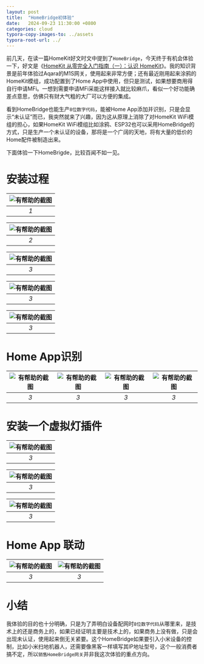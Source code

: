 ```yaml
---
layout: post
title:  "HomeBridge初体验"
date:   2024-09-23 11:30:00 +0800
categories: cloud
typora-copy-images-to: ../assets
typora-root-url: ../
---
```


前几天，在读一篇HomeKit好文时文中提到了`HomeBridge`，今天终于有机会体验一下，好文是《[HomeKit 从零完全入门指南（一）：认识 HomeKit][1]》。我的知识背景是前年体验过Aqara的M1S网关，使用起来非常方便；还有最近刚用起来涂鸦的HomeKit模组，成功配置到了Home App中使用，但只是测试，如果想要商用得自行申请MFi。一想到需要申请MFi采能这样接入就比较麻爪，看似一个好功能确差点意思，仿佛只有财大气粗的大厂可以方便的集成。

看到HomeBridge也能生产`8位数字代码`，能被Home App添加并识别，只是会显示“未认证”而已，我突然就来了兴趣，因为这从原理上消除了对HomeKit WiFi模组的担心，如果HomeKit WiFi模组比如涂鸦、ESP32也可以采用HomeBridge的方式，只是生产一个未认证的设备，那将是一个广阔的天地，将有大量的低价的Home配件被制造出来。

下面体验一下HomeBrigde，比较百闻不如一见。

# 安装过程

| ![有帮助的截图](/assets/微信截图_20240923103805.png) |
| :----------------------------------------: |
|          *1*          |

| ![有帮助的截图](/assets/微信截图_20240923103836.png) |
| :----------------------------------------: |
|          *2*          |

| ![有帮助的截图](/assets/微信截图_20240923103850.png) |
| :----------------------------------------: |
|          *3*          |

| ![有帮助的截图](/assets/微信截图_20240923103914.png) |
| :----------------------------------------: |
|          *3*          |


| ![有帮助的截图](/assets/微信截图_20240923105508.png) |
| :----------------------------------------: |
|          *3*          |

# Home App识别

| ![有帮助的截图](/assets/4e805ba681af95243f2f42236a6b646.jpg) | ![有帮助的截图](/assets/f64c430c642e22ae9757c6a409cdf07.jpg) | ![有帮助的截图](/assets/a2cc7b74fdfb12acfa19d03b98583b1.jpg) | ![有帮助的截图](/assets/630e190620e0c19074bc2bf73311b42.jpg) |
| :----------------------------------------: | :----------------------------------------: | :----------------------------------------: | :----------------------------------------: |
|          *3*          |         *3*          |         *3*          |         *3*          |

# 安装一个虚拟灯插件

| ![有帮助的截图](/assets/微信截图_20240923105710.png) |
| :----------------------------------------: |
|          *3*          |

| ![有帮助的截图](/assets/微信截图_20240923105726.png) |
| :----------------------------------------: |
|          *3*          |

| ![有帮助的截图](/assets/微信截图_20240923115418.png) |
| :----------------------------------------: |
|          *3*          |

# Home App 联动

| ![有帮助的截图](/assets/0c659350386c85159c88928b335c70a.jpg) | ![有帮助的截图](/assets/9f6aa4d43cebdbdcc18abb7b971b8de.jpg) |
| :----------------------------------------: | :----------------------------------------: |
|          *3*          |         *3*          |

# 小结

我体验的目的也十分明确，只是为了弄明白设备配网时`8位数字代码`从哪里来，是技术上的还是商务上的，如果已经证明主要是技术上的，如果商务上没有做，只是会出现未认证，使用起来倒无关紧要。这个HomeBridge如果要引入小米设备的控制，比如小米扫地机器人，还需要像黑客一样填写其IP地址型号，这个一般消费者搞不定，所以`销售HomeBridge网关`并非我这次体验的重点方向。

[1]: https://sspai.com/post/67784

